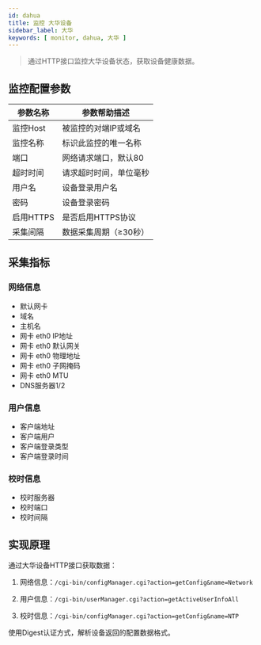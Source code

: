 ```yaml
---
id: dahua
title: 监控 大华设备
sidebar_label: 大华
keywords: [ monitor, dahua, 大华 ]
---
```


> 通过HTTP接口监控大华设备状态，获取设备健康数据。

## 监控配置参数

| 参数名称      | 参数帮助描述 |
| ----------- | ----------- |
| 监控Host     | 被监控的对端IP或域名 |
| 监控名称     | 标识此监控的唯一名称 |
| 端口        | 网络请求端口，默认80 |
| 超时时间 | 请求超时时间，单位毫秒 |
| 用户名      | 设备登录用户名 |
| 密码        | 设备登录密码 |
| 启用HTTPS   | 是否启用HTTPS协议 |
| 采集间隔    | 数据采集周期（≥30秒） |

## 采集指标

### 网络信息

- 默认网卡
- 域名
- 主机名
- 网卡 eth0 IP地址
- 网卡 eth0 默认网关
- 网卡 eth0 物理地址
- 网卡 eth0 子网掩码
- 网卡 eth0 MTU
- DNS服务器1/2

### 用户信息

- 客户端地址
- 客户端用户
- 客户端登录类型
- 客户端登录时间

### 校时信息

- 校时服务器
- 校时端口
- 校时间隔

## 实现原理

通过大华设备HTTP接口获取数据：

1. 网络信息：`/cgi-bin/configManager.cgi?action=getConfig&name=Network`

2. 用户信息：`/cgi-bin/userManager.cgi?action=getActiveUserInfoAll`

3. 校时信息：`/cgi-bin/configManager.cgi?action=getConfig&name=NTP`

使用Digest认证方式，解析设备返回的配置数据格式。
